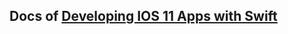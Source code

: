 ## Docs of [Developing IOS 11 Apps with Swift](https://itunes.apple.com/cn/podcast/developing-ios-11-apps-with-swift/id1315130780?mt=2)

